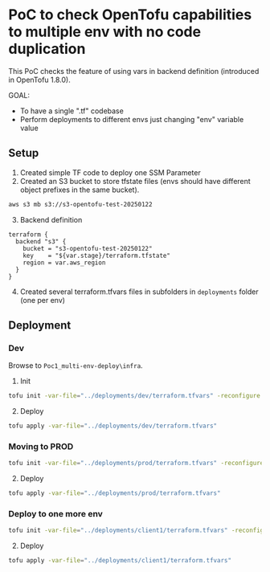 
# PoC to check OpenTofu capabilities to multiple env with no code duplication

This PoC checks the feature of using vars in backend definition (introduced in OpenTofu 1.8.0).

GOAL:

- To have a single ".tf" codebase
- Perform deployments to different envs just changing "env" variable value

## Setup

1. Created simple TF code to deploy one SSM Parameter
2. Created an S3 bucket to store tfstate files (envs should have different object prefixes in the same bucket).

```bash
aws s3 mb s3://s3-opentofu-test-20250122
```

3. Backend definition 

```hcl
terraform {
  backend "s3" {
    bucket = "s3-opentofu-test-20250122"
    key    = "${var.stage}/terraform.tfstate"
    region = var.aws_region
  }
}
```

4. Created several terraform.tfvars files in subfolders in `deployments` folder (one per env)

## Deployment

### Dev 

Browse to `Poc1_multi-env-deploy\infra`.

1. Init
   
```bash
tofu init -var-file="../deployments/dev/terraform.tfvars" -reconfigure
```

2. Deploy

```bash
tofu apply -var-file="../deployments/dev/terraform.tfvars"
```

### Moving to PROD

```bash
tofu init -var-file="../deployments/prod/terraform.tfvars" -reconfigure
```

2. Deploy

```bash
tofu apply -var-file="../deployments/prod/terraform.tfvars"
```

### Deploy to one more env

```bash
tofu init -var-file="../deployments/client1/terraform.tfvars" -reconfigure
```

2. Deploy

```bash
tofu apply -var-file="../deployments/client1/terraform.tfvars"
```
